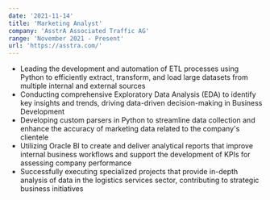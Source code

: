 ```yaml
---
date: '2021-11-14'
title: 'Marketing Analyst'
company: 'AsstrA Associated Traffic AG'
range: 'November 2021 - Present'
url: 'https://asstra.com/'
---
```


- Leading the development and automation of ETL processes using Python to efficiently extract, transform, and load large datasets from multiple internal and external sources
- Conducting comprehensive Exploratory Data Analysis (EDA) to identify key insights and trends, driving data-driven decision-making in Business Development
- Developing custom parsers in Python to streamline data collection and enhance the accuracy of marketing data related to the company's clientele
- Utilizing Oracle BI to create and deliver analytical reports that improve internal business workflows and support the development of KPIs for assessing company performance
- Successfully executing specialized projects that provide in-depth analysis of data in the logistics services sector, contributing to strategic business initiatives



